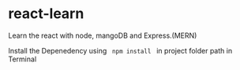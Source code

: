 # react-learn
Learn the react with node, mangoDB and Express.(MERN)

Install the Depenedency using <code> npm install </code>  in project folder path in Terminal
